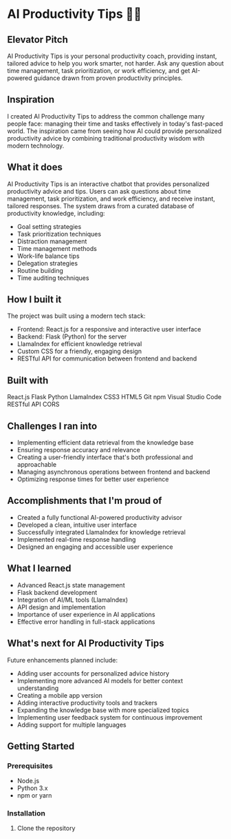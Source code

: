 # AI Productivity Tips 🤖✨

## Elevator Pitch
AI Productivity Tips is your personal productivity coach, providing instant, tailored advice to help you work smarter, not harder. Ask any question about time management, task prioritization, or work efficiency, and get AI-powered guidance drawn from proven productivity principles.

## Inspiration
I created AI Productivity Tips to address the common challenge many people face: managing their time and tasks effectively in today's fast-paced world. The inspiration came from seeing how AI could provide personalized productivity advice by combining traditional productivity wisdom with modern technology.

## What it does
AI Productivity Tips is an interactive chatbot that provides personalized productivity advice and tips. Users can ask questions about time management, task prioritization, and work efficiency, and receive instant, tailored responses. The system draws from a curated database of productivity knowledge, including:
- Goal setting strategies
- Task prioritization techniques
- Distraction management
- Time management methods
- Work-life balance tips
- Delegation strategies
- Routine building
- Time auditing techniques

## How I built it
The project was built using a modern tech stack:
- Frontend: React.js for a responsive and interactive user interface
- Backend: Flask (Python) for the server
- LlamaIndex for efficient knowledge retrieval
- Custom CSS for a friendly, engaging design
- RESTful API for communication between frontend and backend

## Built with
React.js
Flask
Python
LlamaIndex
CSS3
HTML5
Git
npm
Visual Studio Code
RESTful API
CORS

## Challenges I ran into
- Implementing efficient data retrieval from the knowledge base
- Ensuring response accuracy and relevance
- Creating a user-friendly interface that's both professional and approachable
- Managing asynchronous operations between frontend and backend
- Optimizing response times for better user experience

## Accomplishments that I'm proud of
- Created a fully functional AI-powered productivity advisor
- Developed a clean, intuitive user interface
- Successfully integrated LlamaIndex for knowledge retrieval
- Implemented real-time response handling
- Designed an engaging and accessible user experience

## What I learned
- Advanced React.js state management
- Flask backend development
- Integration of AI/ML tools (LlamaIndex)
- API design and implementation
- Importance of user experience in AI applications
- Effective error handling in full-stack applications

## What's next for AI Productivity Tips
Future enhancements planned include:
- Adding user accounts for personalized advice history
- Implementing more advanced AI models for better context understanding
- Creating a mobile app version
- Adding interactive productivity tools and trackers
- Expanding the knowledge base with more specialized topics
- Implementing user feedback system for continuous improvement
- Adding support for multiple languages

## Getting Started

### Prerequisites
- Node.js
- Python 3.x
- npm or yarn

### Installation

1. Clone the repository
